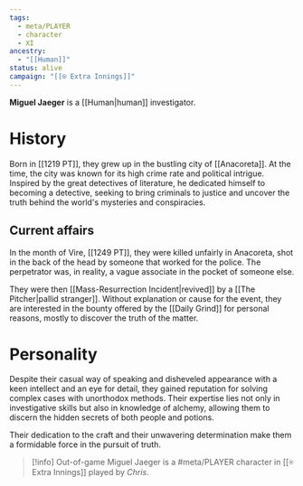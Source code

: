 ```yaml
---
tags:
  - meta/PLAYER
  - character
  - XI
ancestry:
  - "[[Human]]"
status: alive
campaign: "[[⍟ Extra Innings]]"
---
```

**Miguel Jaeger** is a [[Human|human]] investigator.

# History
Born in [[1219 PT]], they grew up in the bustling city of [[Anacoreta]]. At the time, the city was known for its high crime rate and political intrigue. Inspired by the great detectives of literature, he dedicated himself to becoming a detective, seeking to bring criminals to justice and uncover the truth behind the world's mysteries and conspiracies.

## Current affairs
In the month of Vire, [[1249 PT]], they were killed unfairly in Anacoreta, shot in the back of the head by someone that worked for the police. The perpetrator was, in reality, a vague associate in the pocket of someone else. 

They were then [[Mass-Resurrection Incident|revived]] by a [[The Pitcher|pallid stranger]]. Without explanation or cause for the event, they are interested in the bounty offered by the [[Daily Grind]] for personal reasons, mostly to discover the truth of the matter. 

# Personality
Despite their casual way of speaking and disheveled appearance with a keen intellect and an eye for detail, they gained reputation for solving complex cases with unorthodox methods. Their expertise lies not only in investigative skills but also in knowledge of alchemy, allowing them to discern the hidden secrets of both people and potions.

Their dedication to the craft and their unwavering determination make them a formidable force in the pursuit of truth.

>[!info] Out-of-game
>Miguel Jaeger is a #meta/PLAYER character in [[⍟ Extra Innings]] played by *Chris*.
